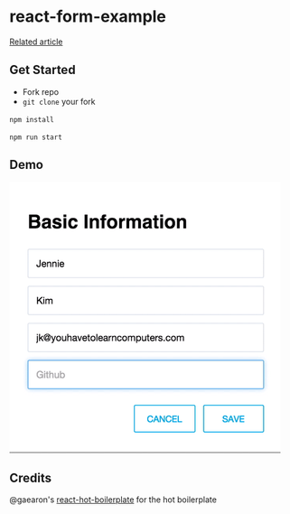 # react-form-example

[Related article](https://medium.com/@thejenniekim/two-way-data-binding-and-form-validation-in-react-9d0b15123176#.kfwmg1rbc)

## Get Started

- Fork repo
- `git clone` your fork

`npm install`

`npm run start`


## Demo

![form](/assets/form-demo.gif)


## Credits

@gaearon's [react-hot-boilerplate](https://github.com/gaearon/react-hot-boilerplate) for the hot boilerplate
